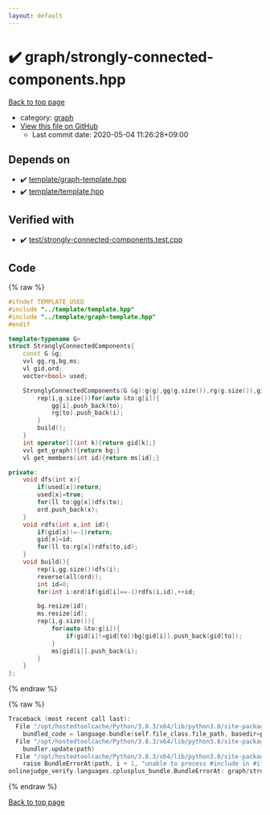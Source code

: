 ```yaml
---
layout: default
---
```


<!-- mathjax config similar to math.stackexchange -->
<script type="text/javascript" async
  src="https://cdnjs.cloudflare.com/ajax/libs/mathjax/2.7.5/MathJax.js?config=TeX-MML-AM_CHTML">
</script>
<script type="text/x-mathjax-config">
  MathJax.Hub.Config({
    TeX: { equationNumbers: { autoNumber: "AMS" }},
    tex2jax: {
      inlineMath: [ ['$','$'] ],
      processEscapes: true
    },
    "HTML-CSS": { matchFontHeight: false },
    displayAlign: "left",
    displayIndent: "2em"
  });
</script>

<script type="text/javascript" src="https://cdnjs.cloudflare.com/ajax/libs/jquery/3.4.1/jquery.min.js"></script>
<script src="https://cdn.jsdelivr.net/npm/jquery-balloon-js@1.1.2/jquery.balloon.min.js" integrity="sha256-ZEYs9VrgAeNuPvs15E39OsyOJaIkXEEt10fzxJ20+2I=" crossorigin="anonymous"></script>
<script type="text/javascript" src="../../assets/js/copy-button.js"></script>
<link rel="stylesheet" href="../../assets/css/copy-button.css" />


# :heavy_check_mark: graph/strongly-connected-components.hpp

<a href="../../index.html">Back to top page</a>

* category: <a href="../../index.html#f8b0b924ebd7046dbfa85a856e4682c8">graph</a>
* <a href="{{ site.github.repository_url }}/blob/master/graph/strongly-connected-components.hpp">View this file on GitHub</a>
    - Last commit date: 2020-05-04 11:26:28+09:00




## Depends on

* :heavy_check_mark: <a href="../template/graph-template.hpp.html">template/graph-template.hpp</a>
* :heavy_check_mark: <a href="../template/template.hpp.html">template/template.hpp</a>


## Verified with

* :heavy_check_mark: <a href="../../verify/test/strongly-connected-components.test.cpp.html">test/strongly-connected-components.test.cpp</a>


## Code

<a id="unbundled"></a>
{% raw %}
```cpp
#ifndef TEMPLATE_USED
#include "../template/template.hpp"
#include "../template/graph-template.hpp"
#endif

template<typename G>
struct StronglyConnectedComponents{
    const G &g;
    vvl gg,rg,bg,ms;
    vl gid,ord;
    vector<bool> used;

    StronglyConnectedComponents(G &g):g(g),gg(g.size()),rg(g.size()),gid(g.size(),-1),used(g.size()){
        rep(i,g.size())for(auto &to:g[i]){
            gg[i].push_back(to);
            rg[to].push_back(i);
        }
        build();
    }
    int operator[](int k){return gid[k];}
    vvl get_graph(){return bg;}
    vl get_members(int id){return ms[id];}

private:
    void dfs(int x){
        if(used[x])return;
        used[x]=true;
        for(ll to:gg[x])dfs(to);
        ord.push_back(x);
    }
    void rdfs(int x,int id){
        if(gid[x]!=-1)return;
        gid[x]=id;
        for(ll to:rg[x])rdfs(to,id);
    }
    void build(){
        rep(i,gg.size())dfs(i);
        reverse(all(ord));
        int id=0;
        for(int i:ord)if(gid[i]==-1)rdfs(i,id),++id;

        bg.resize(id);
        ms.resize(id);
        rep(i,g.size()){
            for(auto &to:g[i]){
                if(gid[i]!=gid[to])bg[gid[i]].push_back(gid[to]);
            }
            ms[gid[i]].push_back(i);
        }
    }
};
```
{% endraw %}

<a id="bundled"></a>
{% raw %}
```cpp
Traceback (most recent call last):
  File "/opt/hostedtoolcache/Python/3.8.3/x64/lib/python3.8/site-packages/onlinejudge_verify/docs.py", line 349, in write_contents
    bundled_code = language.bundle(self.file_class.file_path, basedir=pathlib.Path.cwd())
  File "/opt/hostedtoolcache/Python/3.8.3/x64/lib/python3.8/site-packages/onlinejudge_verify/languages/cplusplus.py", line 185, in bundle
    bundler.update(path)
  File "/opt/hostedtoolcache/Python/3.8.3/x64/lib/python3.8/site-packages/onlinejudge_verify/languages/cplusplus_bundle.py", line 306, in update
    raise BundleErrorAt(path, i + 1, "unable to process #include in #if / #ifdef / #ifndef other than include guards")
onlinejudge_verify.languages.cplusplus_bundle.BundleErrorAt: graph/strongly-connected-components.hpp: line 3: unable to process #include in #if / #ifdef / #ifndef other than include guards

```
{% endraw %}

<a href="../../index.html">Back to top page</a>

